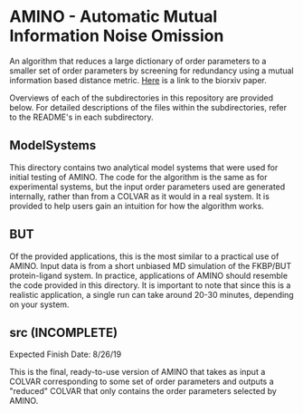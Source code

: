 # AMINO - Automatic Mutual Information Noise Omission
An algorithm that reduces a large dictionary of order parameters to a smaller set of order parameters by screening for redundancy using a mutual information based distance metric. [Here](https://www.biorxiv.org/content/biorxiv/early/2019/08/24/745968.full.pdf) is a link to the biorxiv paper.

Overviews of each of the subdirectories in this repository are provided below. For detailed descriptions of the files within the subdirectories, refer to the README's in each subdirectory.

## ModelSystems

This directory contains two analytical model systems that were used for initial testing of AMINO. The code for the algorithm is the same as for experimental systems, but the input order parameters used are generated internally, rather than from a COLVAR as it would in a real system. It is provided to help users gain an intuition for how the algorithm works.

## BUT

Of the provided applications, this is the most similar to a practical use of AMINO. Input data is from a short unbiased MD simulation of the FKBP/BUT protein-ligand system. In practice, applications of AMINO should resemble the code provided in this directory. It is important to note that since this is a realistic application, a single run can take around 20-30 minutes, depending on your system.

## src (INCOMPLETE)
Expected Finish Date: 8/26/19

This is the final, ready-to-use version of AMINO that takes as input a COLVAR corresponding to some set of order parameters and outputs a "reduced" COLVAR that only contains the order parameters selected by AMINO.

